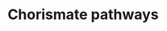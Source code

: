 ---
annotations:
- type: Pathway Ontology
  value: chorismate metabolic pathway
authors:
- J.Heckman
- MaintBot
- Mkutmon
- Ddigles
- Egonw
- DeSl
- Khanspers
- Eweitz
description: Based on http://pathway.yeastgenome.org/biocyc/
last-edited: 2021-05-25
organisms:
- Saccharomyces cerevisiae
redirect_from:
- /index.php/Pathway:WP213
- /instance/WP213
schema-jsonld:
- '@context': https://schema.org/
  '@id': https://wikipathways.github.io/pathways/WP213.html
  '@type': Dataset
  creator:
    '@type': Organization
    name: WikiPathways
  description: Based on http://pathway.yeastgenome.org/biocyc/
  keywords:
  - TRP1
  - PHA2
  - L-serine
  - L-tryptophan
  - TYR1
  - L-tyrosine
  - glyceraldehyde
  - NADPH
  - ADE3
  - dihydroneopterin triphosphate
  - TRP2
  - ATP
  - ARO7
  - SHM2
  - L-glutamate
  - FOL2
  - FOL1
  - FOL3
  - ARO4
  - 5,10-methyl-THF
  - YMR289W
  - ABZ1
  - 10-formyl-THF
  - ARO9
  - SHM1
  - ARO1
  - ARO3
  - pyrophosphate
  - phosphoenolpyruvate
  - DFR1
  - TRP4
  - L-glycine
  - MET7
  - ARO8
  - GTP
  - ADP
  - erythrose-4-phosphate
  - PRPP
  - glyceraldehyde-3-phosphate
  - L-phenylalanine
  - TRP3
  - phosphate
  - MIS1
  - chorismate
  - 5,10-methylene-THF
  - L-glutamine
  - TRP5
  - prephenate
  - ARO2
  license: CC0
  name: Chorismate pathways
seo: CreativeWork
title: Chorismate pathways
wpid: WP213
---